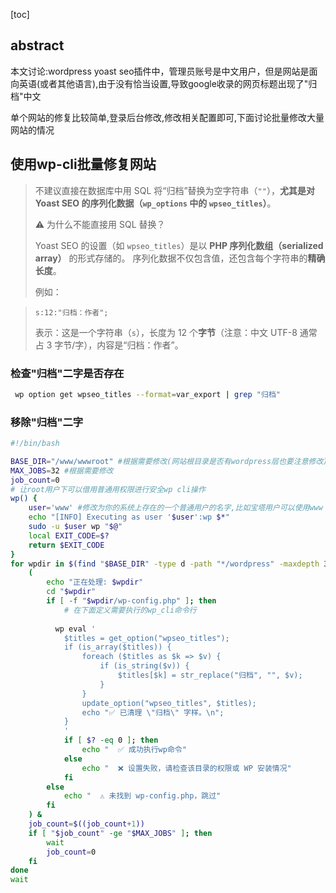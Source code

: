 [toc]



## abstract

本文讨论:wordpress yoast seo插件中，管理员账号是中文用户，但是网站是面向英语(或者其他语言),由于没有恰当设置,导致google收录的网页标题出现了"归档"中文

单个网站的修复比较简单,登录后台修改,修改相关配置即可,下面讨论批量修改大量网站的情况

## 使用wp-cli批量修复网站

> 不建议直接在数据库中用 SQL 将“归档”替换为空字符串（`""`），**尤其是对 Yoast SEO 的序列化数据（`wp_options` 中的 `wpseo_titles`）**。
>
> ⚠️ 为什么不能直接用 SQL 替换？
>
> Yoast SEO 的设置（如 `wpseo_titles`）是以 **PHP 序列化数组（serialized array）** 的形式存储的。
> 序列化数据不仅包含值，还包含每个字符串的**精确长度**。
>
> 例如：

> `s:12:"归档：作者"; `
>
> 表示：这是一个字符串（`s`），长度为 12 个**字节**（注意：中文 UTF-8 通常占 3 字节/字），内容是“归档：作者”。

### 检查"归档"二字是否存在

```bash
 wp option get wpseo_titles --format=var_export | grep "归档"
```

### 移除"归档"二字

```bash
#!/bin/bash

BASE_DIR="/www/wwwroot" #根据需要修改(网站根目录是否有wordpress层也要注意修改)
MAX_JOBS=32 #根据需要修改
job_count=0
# 让root用户下可以借用普通用权限进行安全wp cli操作
wp() {
  	user='www' #修改为你的系统上存在的一个普通用户的名字,比如宝塔用户可以使用www
    echo "[INFO] Executing as user '$user':wp $*"
    sudo -u $user wp "$@"
    local EXIT_CODE=$?
    return $EXIT_CODE
}
for wpdir in $(find "$BASE_DIR" -type d -path "*/wordpress" -maxdepth 3); do
    (
        echo "正在处理: $wpdir"
        cd "$wpdir"
        if [ -f "$wpdir/wp-config.php" ]; then
            # 在下面定义需要执行的wp_cli命令行
           
          wp eval '
            $titles = get_option("wpseo_titles");
            if (is_array($titles)) {
                foreach ($titles as $k => $v) {
                    if (is_string($v)) {
                        $titles[$k] = str_replace("归档", "", $v);
                    }
                }
                update_option("wpseo_titles", $titles);
                echo "✅ 已清理 \"归档\" 字样。\n";
            }
            '
            if [ $? -eq 0 ]; then
                echo "  ✅ 成功执行wp命令"
            else
                echo "  ❌ 设置失败，请检查该目录的权限或 WP 安装情况"
            fi
        else
            echo "  ⚠️ 未找到 wp-config.php，跳过"
        fi
    ) &
    job_count=$((job_count+1))
    if [ "$job_count" -ge "$MAX_JOBS" ]; then
        wait
        job_count=0
    fi
done
wait
```

